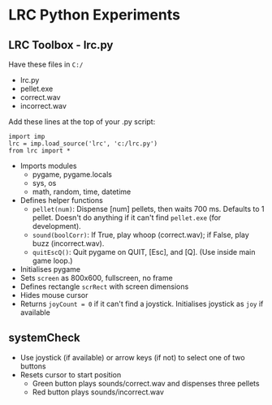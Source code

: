 # LRC Python Experiments

## LRC Toolbox - lrc.py

Have these files in `C:/`
- lrc.py
- pellet.exe
- correct.wav
- incorrect.wav

Add these lines at the top of your .py script:

	import imp
	lrc = imp.load_source('lrc', 'c:/lrc.py')
	from lrc import *

- Imports modules
  - pygame, pygame.locals
  - sys, os
  - math, random, time, datetime
- Defines helper functions
  - `pellet(num)`: Dispense [num] pellets, then waits 700 ms. Defaults to 1 pellet. Doesn't do anything if it can't find `pellet.exe` (for development).
  - `sound(boolCorr)`: If True, play whoop (correct.wav); if False, play buzz (incorrect.wav).
  - `quitEscQ()`: Quit pygame on QUIT, [Esc], and [Q]. (Use inside main game loop.)
- Initialises pygame
- Sets `screen` as 800x600, fullscreen, no frame
- Defines rectangle `scrRect` with screen dimensions
- Hides mouse cursor
- Returns `joyCount = 0` if it can't find a joystick. Initialises joystick as `joy` if available

## systemCheck

- Use joystick (if available) or arrow keys (if not) to select one of two buttons
- Resets cursor to start position
  - Green button plays sounds/correct.wav and dispenses three pellets
  - Red button plays sounds/incorrect.wav
